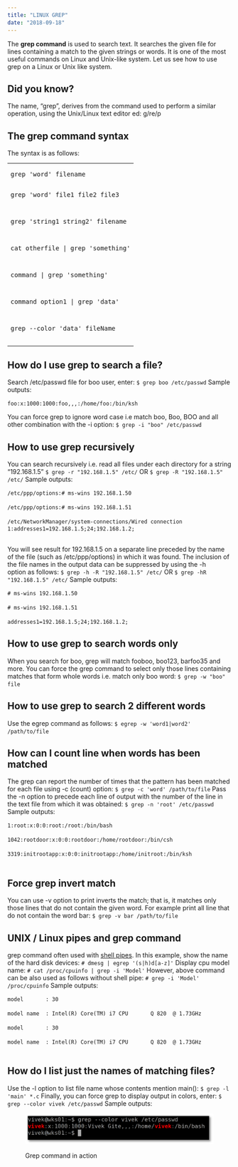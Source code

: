 ```yaml
---
title: "LINUX GREP"
date: "2018-09-18"
---
```


The **grep command** is used to search text. It searches the given file for lines containing a match to the given strings or words. It is one of the most useful commands on Linux and Unix-like system. Let us see how to use grep on a Linux or Unix like system.

## Did you know?

The name, “grep”, derives from the command used to perform a similar operation, using the Unix/Linux text editor ed: g/re/p

## The grep command syntax

The syntax is as follows:

<table><tbody><tr><td class="code"><pre class="bash">grep 'word' filename

grep 'word' file1 file2 file3

grep 'string1 string2'  filename

cat otherfile | grep 'something'

command | grep 'something'

command option1 | grep 'data'

grep --color 'data' fileName</pre></td></tr></tbody></table>

## How do I use grep to search a file?

Search /etc/passwd file for boo user, enter: `$ grep boo /etc/passwd` Sample outputs:

```
foo:x:1000:1000:foo,,,:/home/foo:/bin/ksh
```

You can force grep to ignore word case i.e match boo, Boo, BOO and all other combination with the \-i option: `$ grep -i "boo" /etc/passwd`

## How to use grep recursively

You can search recursively i.e. read all files under each directory for a string “192.168.1.5” `$ grep -r "192.168.1.5" /etc/` OR `$ grep -R "192.168.1.5" /etc/` Sample outputs:

```
/etc/ppp/options:# ms-wins 192.168.1.50

/etc/ppp/options:# ms-wins 192.168.1.51

/etc/NetworkManager/system-connections/Wired connection 1:addresses1=192.168.1.5;24;192.168.1.2;


```

You will see result for 192.168.1.5 on a separate line preceded by the name of the file (such as /etc/ppp/options) in which it was found. The inclusion of the file names in the output data can be suppressed by using the \-h option as follows: `$ grep -h -R "192.168.1.5" /etc/` OR `$ grep -hR "192.168.1.5" /etc/` Sample outputs:

```
# ms-wins 192.168.1.50

# ms-wins 192.168.1.51

addresses1=192.168.1.5;24;192.168.1.2;
```

## How to use grep to search words only

When you search for boo, grep will match fooboo, boo123, barfoo35 and more. You can force the grep command to select only those lines containing matches that form whole words i.e. match only boo word: `$ grep -w "boo" file`

## How to use grep to search 2 different words

Use the egrep command as follows: `$ egrep -w 'word1|word2' /path/to/file`

## How can I count line when words has been matched

The grep can report the number of times that the pattern has been matched for each file using \-c (count) option: `$ grep -c 'word' /path/to/file` Pass the \-n option to precede each line of output with the number of the line in the text file from which it was obtained: `$ grep -n 'root' /etc/passwd` Sample outputs:

```
1:root:x:0:0:root:/root:/bin/bash

1042:rootdoor:x:0:0:rootdoor:/home/rootdoor:/bin/csh

3319:initrootapp:x:0:0:initrootapp:/home/initroot:/bin/ksh


```

## Force grep invert match

You can use \-v option to print inverts the match; that is, it matches only those lines that do not contain the given word. For example print all line that do not contain the word bar: `$ grep -v bar /path/to/file`

## UNIX / Linux pipes and grep command

grep command often used with [shell pipes](https://bash.cyberciti.biz/guide/Pipes). In this example, show the name of the hard disk devices: `# dmesg | egrep '(s|h)d[a-z]'` Display cpu model name: `# cat /proc/cpuinfo | grep -i 'Model'` However, above command can be also used as follows without shell pipe: `# grep -i 'Model' /proc/cpuinfo` Sample outputs:

```
model		: 30

model name	: Intel(R) Core(TM) i7 CPU       Q 820  @ 1.73GHz

model		: 30

model name	: Intel(R) Core(TM) i7 CPU       Q 820  @ 1.73GHz


```

## How do I list just the names of matching files?

Use the -l option to list file name whose contents mention main(): `$ grep -l 'main' *.c` Finally, you can force grep to display output in colors, enter: `$ grep --color vivek /etc/passwd` Sample outputs:

<figure>

[![Grep command in action on Linux and Unix like system](images/grep_command_examples.png "Grep --color command Examples")](https://www.cyberciti.biz/faq/howto-use-grep-command-in-linux-unix/grep_command_examples/)

<figcaption>

Grep command in action

</figcaption>

</figure>
